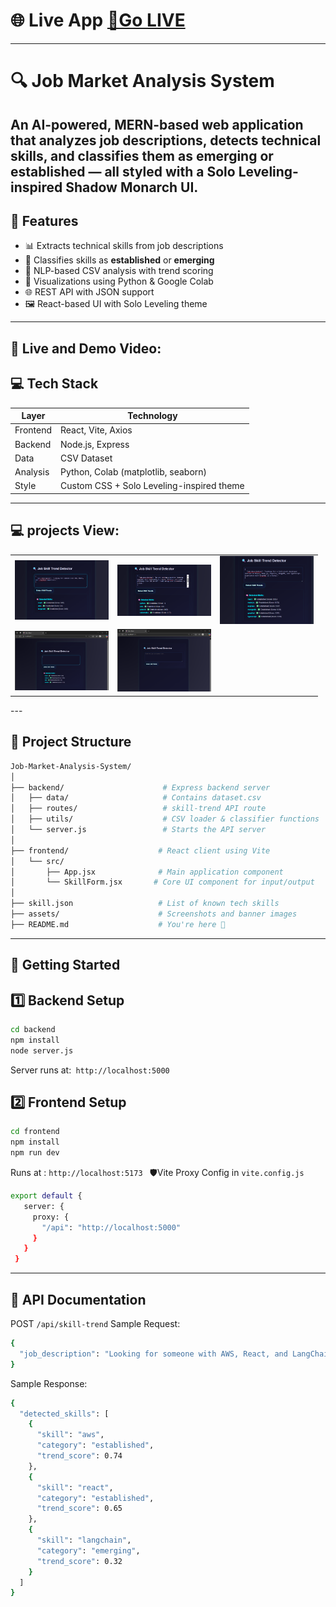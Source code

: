 
# 🌐 Live App [🚀Go LIVE](https://jobmarketsystem.netlify.app/) 
---
# 🔍 Job Market Analysis System

An AI-powered, MERN-based web application that analyzes job descriptions, detects technical skills, and classifies them as **emerging** or **established** — all styled with a **Solo Leveling-inspired Shadow Monarch UI**.
---
           

## 🧠 Features

- 📊 Extracts technical skills from job descriptions
- 🚥 Classifies skills as **established** or **emerging**
- 🧮 NLP-based CSV analysis with trend scoring
- 🧪 Visualizations using Python & Google Colab
- 🌐 REST API with JSON support
- 🖼️ React-based UI with Solo Leveling theme

---
## 🧠 Live and Demo Video:


## 💻 Tech Stack

| Layer     | Technology         |
|-----------|--------------------|
| Frontend  | React, Vite, Axios |
| Backend   | Node.js, Express   |
| Data      | CSV Dataset        |
| Analysis  | Python, Colab (matplotlib, seaborn) |
| Style     | Custom CSS + Solo Leveling-inspired theme |

---
## 💻 projects View:
<center>
<table>
  <tr>
    <td><img src="https://github.com/Mahesh7Kumar/Job-Market-Analysis-System-/blob/main/frontend/src/assets/Screenshot%202025-06-26%20114409.png" width="150"/></td>
    <td><img src="https://github.com/Mahesh7Kumar/Job-Market-Analysis-System-/blob/main/frontend/src/assets/Screenshot%202025-06-26%20114631.png" width="150"/></td>
    <td><img src="https://github.com/Mahesh7Kumar/Job-Market-Analysis-System-/blob/main/frontend/src/assets/Screenshot%202025-06-26%20114702.png" width="150"/></td>
  </tr>
  <tr>
    <td><img src="https://github.com/Mahesh7Kumar/Job-Market-Analysis-System-/blob/main/frontend/src/assets/Screenshot%202025-06-26%20123638.png" width="150"/></td>
    <td><img src="https://github.com/Mahesh7Kumar/Job-Market-Analysis-System-/blob/main/frontend/src/assets/Screenshot%202025-06-26%20123658.png" width="150"/></td>
  </tr>
</table>
</center>
---

## 📂 Project Structure
```bash
Job-Market-Analysis-System/
│
├── backend/                      # Express backend server
│   ├── data/                     # Contains dataset.csv
│   ├── routes/                   # skill-trend API route
│   ├── utils/                    # CSV loader & classifier functions
│   └── server.js                 # Starts the API server
│
├── frontend/                    # React client using Vite
│   └── src/
│       ├── App.jsx              # Main application component
│       └── SkillForm.jsx       # Core UI component for input/output
│
├── skill.json                   # List of known tech skills
├── assets/                      # Screenshots and banner images
├── README.md                    # You're here 📘
```
---
## 🚀 Getting Started
## 1️⃣ Backend Setup
```bash
cd backend
npm install
node server.js
```
Server runs at:``` http://localhost:5000```
## 2️⃣ Frontend Setup
```bash
cd frontend
npm install
npm run dev
```
Runs at : ```http://localhost:5173 ```
  🛡️Vite Proxy Config in ```vite.config.js```
  ```bash
export default {
     server: {
       proxy: {
         "/api": "http://localhost:5000"
       }
     }
   }
```
---
## 🔌 API Documentation
 POST ```/api/skill-trend```
 Sample Request:
```bash
{
  "job_description": "Looking for someone with AWS, React, and LangChain experience."
}
```
 Sample Response:
```bash
{
  "detected_skills": [
    {
      "skill": "aws",
      "category": "established",
      "trend_score": 0.74
    },
    {
      "skill": "react",
      "category": "established",
      "trend_score": 0.65
    },
    {
      "skill": "langchain",
      "category": "emerging",
      "trend_score": 0.32
    }
  ]
}

```
